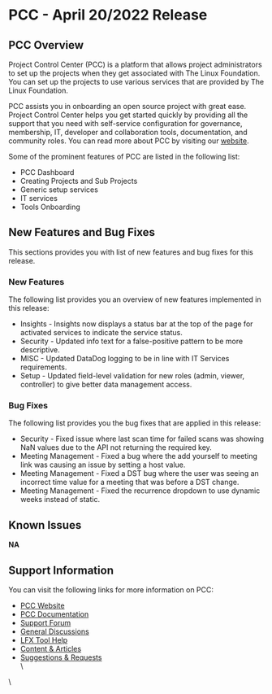 # PCC - April 20/2022 Release

## PCC Overview&#x20;

Project Control Center (PCC) is a platform that allows project administrators to set up the projects when they get associated with The Linux Foundation. You can set up the projects to use various services that are provided by The Linux Foundation.

PCC assists you in onboarding an open source project with great ease. Project Control Center helps you get started quickly by providing all the support that you need with self-service configuration for governance, membership, IT, developer and collaboration tools, documentation, and community roles. You can read more about PCC by visiting our [website](https://lfx.linuxfoundation.org/tools/project-control-center).

Some of the prominent features of PCC are listed in the following list:

* PCC Dashboard&#x20;
* Creating Projects and Sub Projects
* Generic setup services
* IT services&#x20;
* Tools Onboarding &#x20;

## New Features and Bug Fixes

This sections provides you with list of new features and bug fixes for this release.&#x20;

### New Features

The following list provides you an overview of new features implemented in this release:

* Insights - Insights now displays a status bar at the top of the page for activated services to indicate the service status.
* Security - Updated info text for a false-positive pattern to be more descriptive.
* MISC - Updated DataDog logging to be in line with IT Services requirements.
* Setup - Updated field-level validation for new roles (admin, viewer, controller) to give better data management access.

### Bug Fixes

The following list provides you the bug fixes that are applied in this release:

* Security - Fixed issue where last scan time for failed scans was showing NaN values due to the API not returning the required key.
* Meeting Management - Fixed a bug where the add yourself to meeting link was causing an issue by setting a host value.
* Meeting Management - Fixed a DST bug where the user was seeing an incorrect time value for a meeting that was before a DST change.
* Meeting Management - Fixed the recurrence dropdown to use dynamic weeks instead of static.

## Known Issues <a href="#lfxprojectcontrolcenter-pcc-releasenotes-knownissues" id="lfxprojectcontrolcenter-pcc-releasenotes-knownissues"></a>

**NA**

## Support Information <a href="#lfxprojectcontrolcenter-pcc-releasenotes-supportinformation" id="lfxprojectcontrolcenter-pcc-releasenotes-supportinformation"></a>

You can visit the following links for more information on PCC:

* [PCC Website ](https://lfx.linuxfoundation.org/tools/project-control-center)
* [PCC Documentation](https://docs.linuxfoundation.org/lfx/project-control-center-pre-release)
* [Support Forum](https://community.lfx.dev)
* [General Discussions](https://community.lfx.dev/c/lfx-general-discussion/72)
* [LFX Tool Help](https://community.lfx.dev/c/help/62)
* [Content & Articles](https://community.lfx.dev/c/content-articles/58)
* [Suggestions & Requests](https://community.lfx.dev/c/suggestion-box/70)\
  \


\
